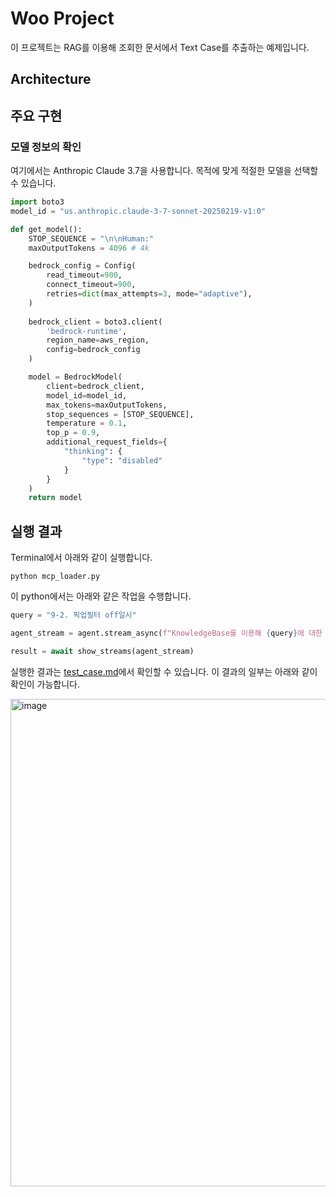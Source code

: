 # Woo Project

이 프로젝트는 RAG를 이용해 조회한 문서에서 Text Case를 추출하는 예제입니다.

## Architecture

## 주요 구현

### 모델 정보의 확인

여기에서는 Anthropic Claude 3.7을 사용합니다. 목적에 맞게 적절한 모델을 선택할 수 있습니다.

```python
import boto3
model_id = "us.anthropic.claude-3-7-sonnet-20250219-v1:0"

def get_model():
    STOP_SEQUENCE = "\n\nHuman:" 
    maxOutputTokens = 4096 # 4k

    bedrock_config = Config(
        read_timeout=900,
        connect_timeout=900,
        retries=dict(max_attempts=3, mode="adaptive"),
    )
    
    bedrock_client = boto3.client(
        'bedrock-runtime',
        region_name=aws_region,
        config=bedrock_config
    )

    model = BedrockModel(
        client=bedrock_client,
        model_id=model_id,
        max_tokens=maxOutputTokens,
        stop_sequences = [STOP_SEQUENCE],
        temperature = 0.1,
        top_p = 0.9,
        additional_request_fields={
            "thinking": {
                "type": "disabled"
            }
        }
    )
    return model
```


## 실행 결과

Terminal에서 아래와 같이 실행합니다.

```text
python mcp_loader.py
```

이 python에서는 아래와 같은 작업을 수행합니다.

```python
query = "9-2. 픽업필터 off일시"

agent_stream = agent.stream_async(f"KnowledgeBase를 이용해 {query}에 대한 정보를 조회하고, test하기 위한 test case를 작성해주세요.")

result = await show_streams(agent_stream)
```

실행한 결과는 [test_case.md](./test_case.md)에서 확인할 수 있습니다. 이 결과의 일부는 아래와 같이 확인이 가능합니다.

<img width="651" height="780" alt="image" src="https://github.com/user-attachments/assets/32e1e792-2e4b-49da-9c1c-09bcf3265f49" />

